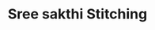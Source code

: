 ---
title: "Sree sakthi Stitching"
url: /thiruvananthapuram/sree-sakthi-stitching/
shop: Schneiderei
---